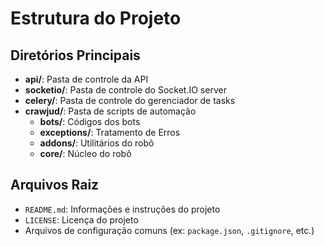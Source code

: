 # Estrutura do Projeto

## Diretórios Principais

- **api/**: Pasta de controle da API
- **socketio/**: Pasta de controle do Socket.IO server
- **celery/**: Pasta de controle do gerenciador de tasks
- **crawjud/**: Pasta de scripts de automação
  - **bots/**: Códigos dos bots
  - **exceptions/**: Tratamento de Erros
  - **addons/**: Utilitários do robô
  - **core/**: Núcleo do robô

## Arquivos Raiz

- `README.md`: Informações e instruções do projeto
- `LICENSE`: Licença do projeto
- Arquivos de configuração comuns (ex: `package.json`, `.gitignore`, etc.)
